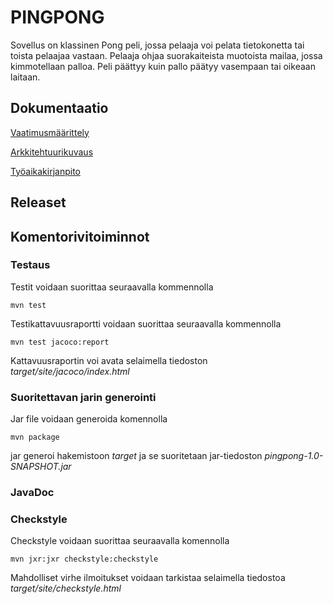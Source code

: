 # PINGPONG

Sovellus on klassinen Pong peli, jossa pelaaja voi pelata tietokonetta tai toista pelaajaa vastaan. Pelaaja ohjaa suorakaiteista muotoista mailaa, jossa kimmotellaan palloa. Peli päättyy kuin pallo päätyy vasempaan tai oikeaan laitaan.


## Dokumentaatio

[Vaatimusmäärittely](https://github.com/Sinecos/ot-harjoitustyo/blob/master/pingpong/dokumentaatio/vaatimusmaarittely.md)

[Arkkitehtuurikuvaus](https://github.com/Sinecos/ot-harjoitustyo/blob/master/pingpong/dokumentaatio/arkkitehtuuri.md)

[Työaikakirjanpito](https://github.com/Sinecos/ot-harjoitustyo/blob/master/pingpong/dokumentaatio/tuntikirjanpito.md)

## Releaset

## Komentorivitoiminnot

### Testaus

Testit voidaan suorittaa seuraavalla kommennolla

```
mvn test
```

Testikattavuusraportti voidaan suorittaa seuraavalla kommennolla

```
mvn test jacoco:report
```

Kattavuusraportin voi avata selaimella tiedoston _target/site/jacoco/index.html_

### Suoritettavan jarin generointi

Jar file voidaan generoida komennolla

```
mvn package
```

jar generoi hakemistoon _target_ ja se suoritetaan jar-tiedoston _pingpong-1.0-SNAPSHOT.jar_

### JavaDoc

### Checkstyle

Checkstyle voidaan suorittaa seuraavalla komennolla

```
mvn jxr:jxr checkstyle:checkstyle
```

Mahdolliset virhe ilmoitukset voidaan tarkistaa selaimella tiedostoa _target/site/checkstyle.html_